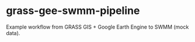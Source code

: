 # grass-gee-swmm-pipeline
Example workflow from GRASS GIS + Google Earth Engine to SWMM (mock data).

